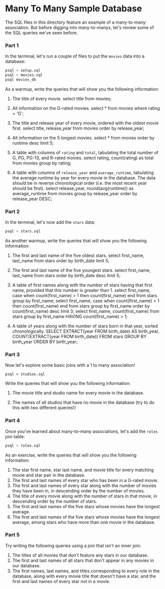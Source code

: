 # Many To Many Sample Database

The SQL files in this directory feature an example of a many-to-many association. But before digging into many-to-manys, let's review some of the SQL queries we've seen before.

### Part 1

In the terminal, let's run a couple of files to put the `movies` data into a database:

```sh
psql < setup.sql
psql < movies.sql
psql movies_db
```

As a warmup, write the queries that will show you the following information:

1.  The title of every movie.
    select title from movies;

1.  All information on the G-rated movies.
    select * from movies where rating = 'G';

1.  The title and release year of every movie, ordered with the oldest movie first.
    select title, release_year from movies order by release_year;

1.  All information on the 5 longest movies.
    select * from movies order by runtime desc limit 5;

1.  A table with columns of `rating` and `total`, tabulating the total number of G, PG, PG-13, and R-rated movies.
    select rating, count(rating) as total from movies group by rating;

1.  A table with columns of `release_year` and `average_runtime`, tabulating the average runtime by year for every movie in the database. The data should be in reverse chronological order (i.e. the most recent year should be first).
    select release_year, round(avg(runtime)) as average_runtime from movies group by release_year order by release_year DESC;

### Part 2

In the terminal, let's now add the `stars` data:

```sh
psql < stars.sql
```

As another warmup, write the queries that will show you the following information:

1.  The first and last name of the five oldest stars.
    select first_name, last_name from stars order by birth_date limit 5;

1.  The first and last name of the five youngest stars.
    select first_name, last_name from stars order by birth_date desc limit 5;

1.  A table of first names along with the number of stars having that first name, provided that this number is greater than 1.
    select first_name, case when count(first_name) > 1 then count(first_name) end from stars group by first_name;
    select first_name, case when count(first_name) > 1 then count(first_name) end from stars group by first_name order by count(first_name) desc limit 3;
    select first_name, count(first_name) from stars group by first_name HAVING count(first_name) > 1;

1.  A table of years along with the number of stars born in that year, sorted chronologically.
    SELECT EXTRACT(year FROM birth_date) AS birth_year,
    COUNT(EXTRACT(year FROM birth_date))
    FROM stars
    GROUP BY birth_year
    ORDER BY birth_year;

### Part 3

Now let's explore some basic joins with a 1 to many association!

```
psql < studios.sql
```

Write the queries that will show you the following information:

1.  The movie title and studio name for every movie in the database.
    

2.  The names of all studios that have no movie in the database (try to do this with two different queries!)

### Part 4

Once you've learned about many-to-many associations, let's add the `roles` join table:

```sh
psql < roles.sql
```

As an exercise, write the queries that will show you the following information:

1.  The star first name, star last name, and movie title for every matching movie and star pair in the database.
1.  The first and last names of every star who has been in a G-rated movie.
1.  The first and last names of every star along with the number of movies they have been in, in descending order by the number of movies.
1.  The title of every movie along with the number of stars in that movie, in descending order by the number of stars.
1.  The first and last names of the five stars whose movies have the longest average.
1.  The first and last names of the five stars whose movies have the longest average, among stars who have more than one movie in the database.

### Part 5

Try writing the following queries using a join that isn't an inner join:

1.  The titles of all movies that don't feature any stars in our database.
2.  The first and last names of all stars that don't appear in any movies in our database.
3.  The first names, last names, and titles corresponding to every role in the database, along with every movie title that doesn't have a star, and the first and last names of every star not in a movie.
